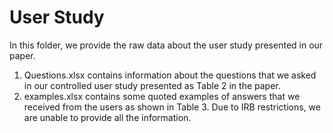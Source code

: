 # User Study
In this folder, we provide the raw data about the user study presented in our paper. 

1. Questions.xlsx contains information about the questions that we asked in our controlled user study presented as Table 2 in the paper.
2. examples.xlsx contains some quoted examples of answers that we received from the users as shown in Table 3. Due to IRB restrictions, we are unable to provide all the information.

